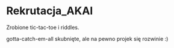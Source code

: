 # Rekrutacja_AKAI
Zrobione tic-tac-toe i riddles. 

gotta-catch-em-all skubnięte, ale na pewno projek się rozwinie :)
